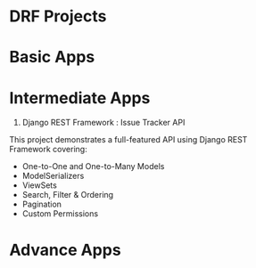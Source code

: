# DRF Projects

# Basic Apps

# Intermediate Apps

1. Django REST Framework : Issue Tracker API

This project demonstrates a full-featured API using Django REST Framework covering:
- One-to-One and One-to-Many Models
- ModelSerializers
- ViewSets
- Search, Filter & Ordering
- Pagination
- Custom Permissions



# Advance Apps
